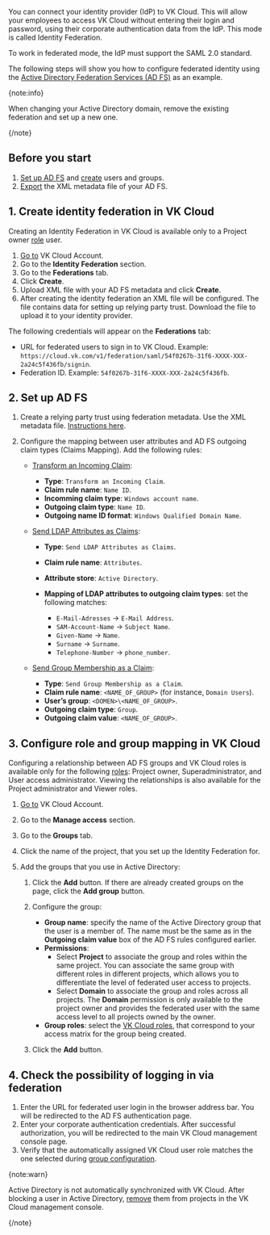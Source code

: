 You can connect your identity provider (IdP) to VK Cloud. This will allow your employees to access VK Cloud without entering their login and password, using their corporate authentication data from the IdP. This mode is called Identity Federation.

To work in federated mode, the IdP must support the SAML 2.0 standard.

The following steps will show you how to configure federated identity using the [Active Directory Federation Services (AD FS)](https://learn.microsoft.com/en-us/windows-server/identity/ad-fs/ad-fs-overview) as an example.

{note:info}

When changing your Active Directory domain, remove the existing federation and set up a new one.

{/note}

## Before you start

1. [Set up AD FS](https://learn.microsoft.com/ru-ru/windows-server/identity/ad-fs/ad-fs-deployment) and [create](https://learn.microsoft.com/en-us/powershell/module/activedirectory/add-adgroupmember?view=windowsserver2022-ps) users and groups.
1. [Export](https://learn.microsoft.com/en-us/windows-server/identity/ad-fs/troubleshooting/ad-fs-tshoot-endpoints#federation-metadata-test) the XML metadata file of your AD FS.

## 1. Create identity federation in VK Cloud

Creating an Identity Federation in VK Cloud is available only to a Project owner [role](/en/tools-for-using-services/account/concepts/rolesandpermissions) user.

1. [Go to](https://cloud.vk.com/account/) VK Cloud Account.
1. Go to the **Identity Federation** section.
1. Go to the **Federations** tab.
1. Click **Create**.
1. Upload XML file with your AD FS metadata and click **Create**.
1. After creating the identity federation an XML file will be configured. The file contains data for setting up relying party trust. Download the file to upload it to your identity provider.

The following credentials will appear on the **Federations** tab:

- URL for federated users to sign in to VK Cloud. Example: `https://cloud.vk.com/v1/federation/saml/54f0267b-31f6-XXXX-XXX-2a24c5f436fb/signin`.
- Federation ID. Example: `54f0267b-31f6-XXXX-XXX-2a24c5f436fb`.

## 2. Set up AD FS

1. Create a relying party trust using federation metadata. Use the XML metadata file. [Instructions here](https://learn.microsoft.com/en-us/windows-server/identity/ad-fs/operations/create-a-relying-party-trust#to-create-a-claims-aware-relying-party-trust-using-federation-metadata).
1. Configure the mapping between user attributes and AD FS outgoing claim types (Claims Mapping). Add the following rules:

   - [Transform an Incoming Claim](https://learn.microsoft.com/en-us/windows-server/identity/ad-fs/operations/create-a-rule-to-transform-an-incoming-claim):

      - **Type**: `Transform an Incoming Claim`.
      - **Claim rule name**: `Name ID`.
      - **Incomming claim type**: `Windows account name`.
      - **Outgoing claim type**: `Name ID`.
      - **Outgoing name ID format**: `Windows Qualified Domain Name`.
   - [Send LDAP Attributes as Claims](https://learn.microsoft.com/en-us/windows-server/identity/ad-fs/operations/create-a-rule-to-send-ldap-attributes-as-claims):

      - **Type**: `Send LDAP Attributes as Claims`.
      - **Claim rule name**: `Attributes`.
      - **Attribute store**: `Active Directory`.
      - **Mapping of LDAP attributes to outgoing claim types**: set the following matches:

         - `E-Mail-Adresses` → `E-Mail Address`.
         - `SAM-Account-Name` → `Subject Name`.
         - `Given-Name` → `Name`.
         - `Surname` → `Surname`.
         - `Telephone-Number` → `phone_number`.
   - [Send Group Membership as a Claim](https://learn.microsoft.com/en-us/windows-server/identity/ad-fs/operations/create-a-rule-to-send-group-membership-as-a-claim):

      - **Type**: `Send Group Membership as a Claim`.
      - **Claim rule name**: `<NAME_OF_GROUP>` (for instance, `Domain Users`).
      - **User’s group**: `<DOMEN>\<NAME_OF_GROUP>`.
      - **Outgoing claim type**: `Group`.
      - **Outgoing claim value**: `<NAME_OF_GROUP>`.

## 3. Configure role and group mapping in VK Cloud

Configuring a relationship between AD FS groups and VK Cloud roles is available only for the following [roles](/en/tools-for-using-services/account/concepts/rolesandpermissions): Project owner, Superadministrator, and User access administrator. Viewing the relationships is also available for the Project administrator and Viewer roles.

1. [Go to](https://cloud.vk.com/account/) VK Cloud Account.
1. Go to the **Manage access** section.
1. Go to the **Groups** tab.
1. Click the name of the project, that you set up the Identity Federation for.
1. Add the groups that you use in Active Directory:

   1. Click the **Add** button. If there are already created groups on the page, click the **Add group** button.
   1. Configure the group:
      - **Group name**: specify the name of the Active Directory group that the user is a member of. The name must be the same as in the **Outgoing claim value** box of the AD FS rules configured earlier.
      - **Permissions**:
         - Select **Project** to associate the group and roles within the same project. You can associate the same group with different roles in different projects, which allows you to differentiate the level of federated user access to projects.
         - Select **Domain** to associate the group and roles across all projects. The **Domain** permission is only available to the project owner and provides the federated user with the same access level to all projects owned by the owner.
      - **Group roles**: select the [VK Cloud roles](/en/tools-for-using-services/account/concepts/rolesandpermissions), that correspond to your access matrix for the group being created.

   1. Click the **Add** button.

## 4. Check the possibility of logging in via federation

1. Enter the URL for federated user login in the browser address bar. You will be redirected to the AD FS authentication page.
2. Enter your corporate authentication credentials. After successful authorization, you will be redirected to the main VK Cloud management console page.
3. Verify that the automatically assigned VK Cloud user role matches the one selected during [group configuration](#3_configure_role_and_group_mapping_in_vk_cloud).

{note:warn}

Active Directory is not automatically synchronized with VK Cloud. After blocking a user in Active Directory, [remove](/en/tools-for-using-services/account/instructions/project-settings/access-manage#deleting_member) them from projects in the VK Cloud management console.

{/note}
